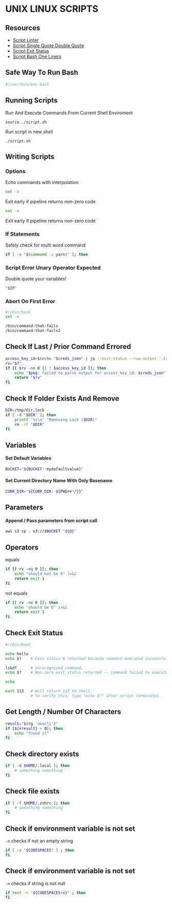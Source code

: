 # UNIX LINUX SCRIPTS

## Resources

- [Script Linter](http://www.shellcheck.net)
- [Script Single Quote Double Quote](http://mywiki.wooledge.org/Quotes)
- [Script Exit Status](https://www.tldp.org/LDP/abs/html/exit-status.html)
- [Script Bash One Liners](https://github.com/onceupon/Bash-Oneliner)

## Safe Way To Run Bash

```bash
#!/usr/bin/env bash
```

## Running Scripts

Run And Execute Commands From Current Shell Enviroment

```console
source ./script.sh
```

Run script in new shell

```console
./script.sh
```

## Writing Scripts

### Options

Echo commands with interpolation

```bash
set -x
```

Exit early if pipeline returns non-zero code

```bash
set -e
```

Exit early if pipeline returns non-zero code

### If Statements

Safely check for multi word command

```bash
if [ -x "$(command -v yarn)" ]; then
```

### Script Error Unary Operator Expected

Double quote your variables!

```bash
"$IP"
```

### Abort On First Error

```bash
#!/bin/bash
set -e

/bin/command-that-fails
/bin/command-that-fails2
```

## Check If Last / Prior Command Errored

```bash
access_key_id=$(echo "$creds_json" | jq --exit-status --raw-output '.Credentials.AccessKeyId')
rv="$?"
if [[ $rv -ne 0 || ! $access_key_id ]]; then
    echo "$pkg: failed to parse output for access_key_id: $creds_json" 1>&2
    return "$rv"
fi
```

## Check If Folder Exists And Remove

```bash
DIR=/tmp/dir.lock
if [ -d "$DIR" ]; then
    printf '%s\n' "Removing Lock ($DIR)"
    rm -rf "$DIR"
fi
```

## Variables

#### Set Default Variables

```bash
BUCKET="${BUCKET:-mydefaultvalue}"
```

#### Set Current Directory Name With Only Basename

```bash
CURR_DIR="${CURR_DIR:-${PWD##*/}}"
```

## Parameters

#### Append / Pass parameters from script call

```bash
aws s3 cp . s3://$BUCKET "${@}"
```

## Operators

equals

```bash
if [[ rv -eq 0 ]]; then
    echo "should not be 0" 1>&2
    return exit 1
fi
```

not equals

```bash
if [[ rv -ne 0 ]]; then
    echo "should be 0" 1>&2
    return exit 1
fi
```

## Check Exit Status

```bash
#!/bin/bash

echo hello
echo $?    # Exit status 0 returned because command executed successfully.

lskdf      # Unrecognized command.
echo $?    # Non-zero exit status returned -- command failed to execute.

echo

exit 113   # Will return 113 to shell.
           # To verify this, type "echo $?" after script terminates.
```

## Get Length / Number Of Characters

```bash
result="$(rg 'awscli')"
if [${#result} > 0]; then
	echo "found it"
fi
```

## Check directory exists

```bash
if [ -d $HOME/.local ]; then
	# something something
fi
```

## Check file exists

```bash
if [ -f $HOME/.zshrc ]; then
	# something something
fi
```

## Check if environment variable is not set

`-n` checks if not an empty string

```bash
if [ -z "$CODESPACES" ] ; then
fi
```

## Check if environment variable is not set

`-n` checks if string is not null

```bash
if test -n "${CODESPACES+x}" ; then
fi
```
